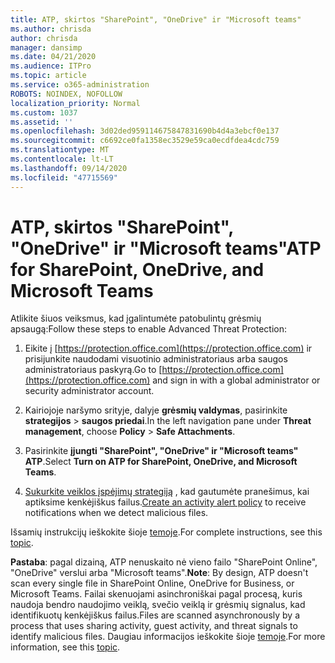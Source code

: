 ```yaml
---
title: ATP, skirtos "SharePoint", "OneDrive" ir "Microsoft teams"
ms.author: chrisda
author: chrisda
manager: dansimp
ms.date: 04/21/2020
ms.audience: ITPro
ms.topic: article
ms.service: o365-administration
ROBOTS: NOINDEX, NOFOLLOW
localization_priority: Normal
ms.custom: 1037
ms.assetid: ''
ms.openlocfilehash: 3d02ded959114675847831690b4d4a3ebcf0e137
ms.sourcegitcommit: c6692ce0fa1358ec3529e59ca0ecdfdea4cdc759
ms.translationtype: MT
ms.contentlocale: lt-LT
ms.lasthandoff: 09/14/2020
ms.locfileid: "47715569"
---
```

# <a name="atp-for-sharepoint-onedrive-and-microsoft-teams"></a><span data-ttu-id="593e3-102">ATP, skirtos "SharePoint", "OneDrive" ir "Microsoft teams"</span><span class="sxs-lookup"><span data-stu-id="593e3-102">ATP for SharePoint, OneDrive, and Microsoft Teams</span></span>

<span data-ttu-id="593e3-103">Atlikite šiuos veiksmus, kad įgalintumėte patobulintų grėsmių apsaugą:</span><span class="sxs-lookup"><span data-stu-id="593e3-103">Follow these steps to enable Advanced Threat Protection:</span></span>

1. <span data-ttu-id="593e3-104">Eikite į [https://protection.office.com](https://protection.office.com) ir prisijunkite naudodami visuotinio administratoriaus arba saugos administratoriaus paskyrą.</span><span class="sxs-lookup"><span data-stu-id="593e3-104">Go to [https://protection.office.com](https://protection.office.com) and sign in with a global administrator or security administrator account.</span></span>

2. <span data-ttu-id="593e3-105">Kairiojoje naršymo srityje, dalyje **grėsmių valdymas**, pasirinkite **strategijos** \> **saugos priedai**.</span><span class="sxs-lookup"><span data-stu-id="593e3-105">In the left navigation pane under **Threat management**, choose **Policy** \> **Safe Attachments**.</span></span>

3. <span data-ttu-id="593e3-106">Pasirinkite **įjungti "SharePoint", "OneDrive" ir "Microsoft teams" ATP**.</span><span class="sxs-lookup"><span data-stu-id="593e3-106">Select **Turn on ATP for SharePoint, OneDrive, and Microsoft Teams**.</span></span>

4. <span data-ttu-id="593e3-107">[Sukurkite veiklos įspėjimų strategiją](https://docs.microsoft.com/microsoft-365/compliance/create-activity-alerts) , kad gautumėte pranešimus, kai aptiksime kenkėjiškus failus.</span><span class="sxs-lookup"><span data-stu-id="593e3-107">[Create an activity alert policy](https://docs.microsoft.com/microsoft-365/compliance/create-activity-alerts) to receive notifications when we detect malicious files.</span></span>

<span data-ttu-id="593e3-108">Išsamių instrukcijų ieškokite šioje [temoje](https://docs.microsoft.com/microsoft-365/security/office-365-security/turn-on-atp-for-spo-odb-and-teams).</span><span class="sxs-lookup"><span data-stu-id="593e3-108">For complete instructions, see this [topic](https://docs.microsoft.com/microsoft-365/security/office-365-security/turn-on-atp-for-spo-odb-and-teams).</span></span>

<span data-ttu-id="593e3-109">**Pastaba**: pagal dizainą, ATP nenuskaito nė vieno failo "SharePoint Online", "OneDrive" verslui arba "Microsoft teams".</span><span class="sxs-lookup"><span data-stu-id="593e3-109">**Note**: By design, ATP doesn't scan every single file in SharePoint Online, OneDrive for Business, or Microsoft Teams.</span></span> <span data-ttu-id="593e3-110">Failai skenuojami asinchroniškai pagal procesą, kuris naudoja bendro naudojimo veiklą, svečio veiklą ir grėsmių signalus, kad identifikuotų kenkėjiškus failus.</span><span class="sxs-lookup"><span data-stu-id="593e3-110">Files are scanned asynchronously by a process that uses sharing activity, guest activity, and threat signals to identify malicious files.</span></span> <span data-ttu-id="593e3-111">Daugiau informacijos ieškokite šioje [temoje](https://docs.microsoft.com/microsoft-365/security/office-365-security/atp-for-spo-odb-and-teams).</span><span class="sxs-lookup"><span data-stu-id="593e3-111">For more information, see this [topic](https://docs.microsoft.com/microsoft-365/security/office-365-security/atp-for-spo-odb-and-teams).</span></span>
